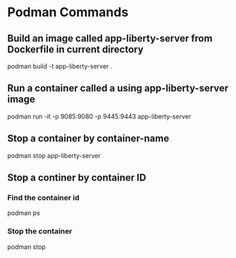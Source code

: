 # Podman Commands

## Build an image called app-liberty-server from Dockerfile in current directory
podman build -t app-liberty-server .

## Run a container called a using app-liberty-server image
podman run -it -p 9085:9080 -p 9445:9443 app-liberty-server

## Stop a container by container-name
podman stop app-liberty-server

## Stop a continer by container ID
### Find the container id
podman ps

### Stop the container
podman stop <container-id>
